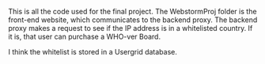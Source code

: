 This is all the code used for the final project.
The WebstormProj folder is the front-end website, which communicates to the backend proxy.
The backend proxy makes a request to see if the IP address is in a whitelisted country.
	If it is, that user can purchase a WHO-ver Board.

I think the whitelist is stored in a Usergrid database.